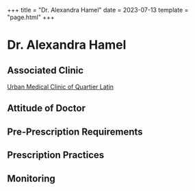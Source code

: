 +++
title = "Dr. Alexandra Hamel"
date = 2023-07-13
template = "page.html"
+++

# Dr. Alexandra Hamel
## Associated Clinic
[Urban Medical Clinic of Quartier Latin](@/blog/clinics/urbain.md)
## Attitude of Doctor
## Pre-Prescription Requirements
## Prescription Practices
## Monitoring
